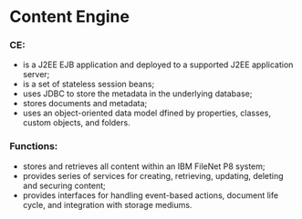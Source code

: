 # Content Engine
### CE:
- is a J2EE EJB application and deployed to a supported J2EE application server;
- is a set of stateless session beans;
- uses JDBC to store the metadata in the underlying database;
- stores documents and metadata;
- uses an object-oriented data model dfined by properties, classes, custom objects, and folders.

### Functions:
- stores and retrieves all content within an IBM FileNet P8 system;
- provides series of services for creating, retrieving, updating, deleting and securing content;
- provides interfaces for handling event-based actions, document life cycle, and integration with storage mediums.

